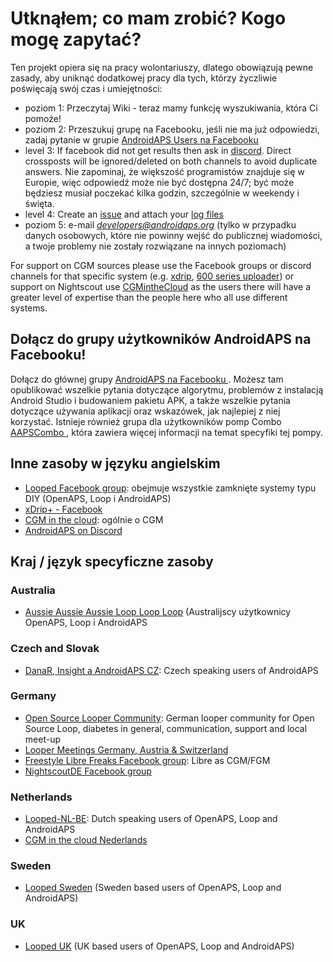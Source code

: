 # Utknąłem; co mam zrobić? Kogo mogę zapytać?

Ten projekt opiera się na pracy wolontariuszy, dlatego obowiązują pewne zasady, aby uniknąć dodatkowej pracy dla tych, którzy życzliwie poświęcają swój czas i umiejętności:

* poziom 1: Przeczytaj Wiki - teraz mamy funkcję wyszukiwania, która Ci pomoże!
* poziom 2: Przeszukuj grupę na Facebooku, jeśli nie ma już odpowiedzi, zadaj pytanie w grupie [AndroidAPS Users na Facebooku ](https://www.facebook.com/groups/1900195340201874/)
* level 3: If facebook did not get results then ask in [discord](https://discord.gg/4fQUWHZ4Mw). Direct crossposts will be ignored/deleted on both channels to avoid duplicate answers. Nie zapominaj, że większość programistów znajduje się w Europie, więc odpowiedź może nie być dostępna 24/7; być może będziesz musiał poczekać kilka godzin, szczególnie w weekendy i święta.
* level 4: Create an [issue](https://github.com/nightscout/AndroidAPS/issues) and attach your [log files](../Usage/Accessing-logfiles.md)
* poziom 5: e-mail *developers@androidaps.org* (tylko w przypadku danych osobowych, które nie powinny wejść do publicznej wiadomości, a twoje problemy nie zostały rozwiązane na innych poziomach)

For support on CGM sources please use the Facebook groups or discord channels for that specific system (e.g. [xdrip](https://www.facebook.com/groups/xDripG5/), [600 series uploader](https://www.facebook.com/groups/NightscoutForMedtronic/)) or support on Nightscout use [CGMintheCloud](https://www.facebook.com/groups/cgminthecloud/) as the users there will have a greater level of expertise than the people here who all use different systems.

## Dołącz do grupy użytkowników AndroidAPS na Facebooku!

Dołącz do głównej grupy [ AndroidAPS na Facebooku ](https://www.facebook.com/groups/1900195340201874/). Możesz tam opublikować wszelkie pytania dotyczące algorytmu, problemów z instalacją Android Studio i budowaniem pakietu APK, a także wszelkie pytania dotyczące używania aplikacji oraz wskazówek, jak najlepiej z niej korzystać. Istnieje również grupa dla użytkowników pomp Combo [ AAPSCombo ](https://www.facebook.com/groups/127507891261169/), która zawiera więcej informacji na temat specyfiki tej pompy.

## Inne zasoby w języku angielskim

* [Looped Facebook group](https://www.facebook.com/groups/TheLoopedGroup): obejmuje wszystkie zamknięte systemy typu DIY (OpenAPS, Loop i AndroidAPS)
* [xDrip+ - Facebook](https://www.facebook.com/groups/xDripG5/)
* [CGM in the cloud](https://www.facebook.com/groups/cgminthecloud/): ogólnie o CGM
* [AndroidAPS on Discord](https://discord.gg/4fQUWHZ4Mw)

## Kraj / język specyficzne zasoby

### Australia

* [Aussie Aussie Aussie Loop Loop Loop](https://www.facebook.com/groups/AussieLooping/) (Australijscy użytkownicy OpenAPS, Loop i AndroidAPS

### Czech and Slovak

* [DanaR, Insight a AndroidAPS CZ](https://www.facebook.com/groups/AndroidAPSCZ/): Czech speaking users of AndroidAPS

### Germany

* [Open Source Looper Community](https://de.loopercommunity.org/): German looper community for Open Source Loop, diabetes in general, communication, support and local meet-up
* [Looper Meetings Germany, Austria & Switzerland](https://de.loopercommunity.org/c/veranstaltungen/l/calendar)
* [Freestyle Libre Freaks Facebook group](https://www.facebook.com/groups/FreestyleLibreFreaks/): Libre as CGM/FGM
* [NightscoutDE Facebook group](https://www.facebook.com/groups/nightscoutDE/)

### Netherlands

* [Looped-NL-BE](https://www.facebook.com/groups/117102135652893): Dutch speaking users of OpenAPS, Loop and AndroidAPS
* [CGM in the cloud Nederlands](https://www.facebook.com/groups/1764754560436596)

### Sweden

* [Looped Sweden](https://www.facebook.com/groups/661514380864081/) (Sweden based users of OpenAPS, Loop and AndroidAPS)

### UK

* [Looped UK](https://www.facebook.com/groups/LoopedUK/) (UK based users of OpenAPS, Loop and AndroidAPS)